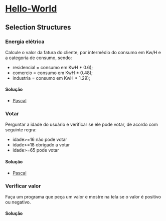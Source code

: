 # [Hello-World](https://github.com/sswellington/hello-world/tree/master/)

## Selection Structures 

### Energia elétrica
Calcule o valor da fatura do cliente, por intermédio do consumo em Kw/H e a categoria de consumo, sendo:
* residencial =  consumo em KwH * 0.6);
* comercio = consumo em KwH * 0.48);
* industria = consumo em KwH * 1.29);
#### Solução
* [Pascal](https://github.com/sswellington/hello-world/tree/master/src/selection-structures/pascal/energia-eletrica.pas)

###  Votar
Perguntar a idade do usuário e verificar se ele pode votar, de acordo com seguinte regra:  
* idade>=16 não pode votar
* idade>=18 obrigado a votar 
* idade>=65 pode votar
#### Solução
* [Pascal](https://github.com/sswellington/hello-world/tree/master/src/selection-structures/pascal/votar.pas)


###  Verificar valor 
Faça um programa que peça um valor e mostre na tela se o valor é positivo ou negativo.
#### Solução